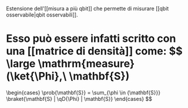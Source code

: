 Estensione dell'[[misura a più qbit]] che permette di misurare [[qbit osservabile|qbit osservabili]].

Esso può essere infatti scritto con una [[matrice di densità]] come:
$$
\large \mathrm{measure} (\ket{\Phi},\ \mathbf{S})
=
\begin{cases}
	\prob{\mathbf{S}} = \sum_{\phi \in {\mathbf{S}}} \braket{\mathbf{S} | \qD{\Phi} | \mathbf{S}}
\end{cases}
$$
